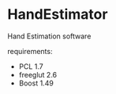 HandEstimator
=============

Hand Estimation software


requirements:
- PCL 1.7
- freeglut 2.6
- Boost 1.49
